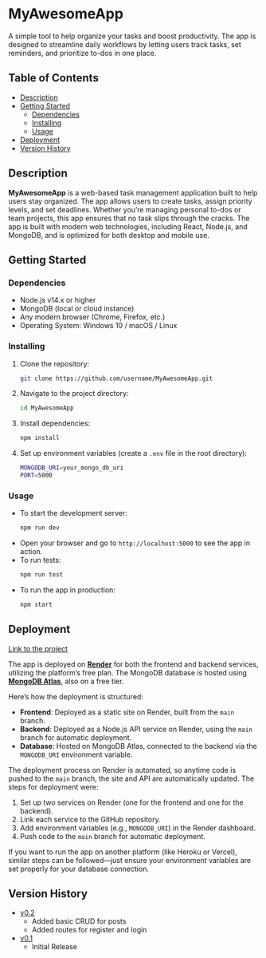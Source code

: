 # MyAwesomeApp

A simple tool to help organize your tasks and boost productivity. The app is designed to streamline daily workflows by letting users track tasks, set reminders, and prioritize to-dos in one place.

## Table of Contents
- [Description](#description)
- [Getting Started](#getting-started)
  - [Dependencies](#dependencies)
  - [Installing](#installing)
  - [Usage](#usage)
- [Deployment](#deployment)
- [Version History](#version-history)

## Description

**MyAwesomeApp** is a web-based task management application built to help users stay organized. The app allows users to create tasks, assign priority levels, and set deadlines. Whether you’re managing personal to-dos or team projects, this app ensures that no task slips through the cracks. The app is built with modern web technologies, including React, Node.js, and MongoDB, and is optimized for both desktop and mobile use.

## Getting Started

### Dependencies

* Node.js v14.x or higher
* MongoDB (local or cloud instance)
* Any modern browser (Chrome, Firefox, etc.)
* Operating System: Windows 10 / macOS / Linux

### Installing

1. Clone the repository:
    ```bash
    git clone https://github.com/username/MyAwesomeApp.git
    ```
2. Navigate to the project directory:
    ```bash
    cd MyAwesomeApp
    ```
3. Install dependencies:
    ```bash
    npm install
    ```
4. Set up environment variables (create a `.env` file in the root directory):
    ```bash
    MONGODB_URI=your_mongo_db_uri
    PORT=5000
    ```

### Usage

* To start the development server:
    ```bash
    npm run dev
    ```
* Open your browser and go to `http://localhost:5000` to see the app in action.
* To run tests:
    ```bash
    npm run test
    ```
* To run the app in production:
    ```bash
    npm start
    ```

## Deployment

[Link to the project](#usage)

The app is deployed on **[Render](https://render.com)** for both the frontend and backend services, utilizing the platform’s free plan. The MongoDB database is hosted using **[MongoDB Atlas](https://www.mongodb.com/atlas)**, also on a free tier.

Here’s how the deployment is structured:
- **Frontend**: Deployed as a static site on Render, built from the `main` branch.
- **Backend**: Deployed as a Node.js API service on Render, using the `main` branch for automatic deployment.
- **Database**: Hosted on MongoDB Atlas, connected to the backend via the `MONGODB_URI` environment variable.

The deployment process on Render is automated, so anytime code is pushed to the `main` branch, the site and API are automatically updated. The steps for deployment were:
1. Set up two services on Render (one for the frontend and one for the backend).
2. Link each service to the GitHub repository.
3. Add environment variables (e.g., `MONGODB_URI`) in the Render dashboard.
4. Push code to the `main` branch for automatic deployment.

If you want to run the app on another platform (like Heroku or Vercel), similar steps can be followed—just ensure your environment variables are set properly for your database connection.


## Version History

* [v0.2]()
    * Added basic CRUD for posts
    * Added routes for register and login
* [v0.1]()
    * Initial Release
